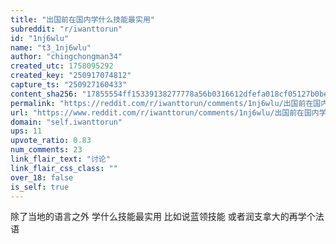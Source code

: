 ```yaml
---
title: "出国前在国内学什么技能最实用"
subreddit: "r/iwanttorun"
id: "1nj6wlu"
name: "t3_1nj6wlu"
author: "chingchongman34"
created_utc: 1758095292
created_key: "250917074812"
capture_ts: "250927160433"
content_sha256: "17855554ff15339138277778a56b0316612dfefa018cf05127b0be598667721d"
permalink: "https://reddit.com/r/iwanttorun/comments/1nj6wlu/出国前在国内学什么技能最实用/"
url: "https://www.reddit.com/r/iwanttorun/comments/1nj6wlu/出国前在国内学什么技能最实用/"
domain: "self.iwanttorun"
ups: 11
upvote_ratio: 0.83
num_comments: 23
link_flair_text: "讨论"
link_flair_css_class: ""
over_18: false
is_self: true
---
```


除了当地的语言之外 学什么技能最实用 比如说蓝领技能
或者润支拿大的再学个法语
